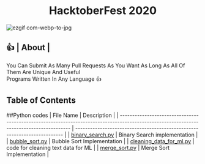 <h1 align="center">HacktoberFest 2020</h1>

![ezgif com-webp-to-jpg](https://user-images.githubusercontent.com/40224985/97106940-9ef5cf80-16ea-11eb-89dc-5c39c165c682.jpg)

## :thumbsup: | About |

You Can Submit As Many Pull Requests As You Want As Long As All Of Them Are Unique And Useful <br/>
Programs Written In Any Language :thumbsup:

## Table of Contents

##Python codes
| File Name | Description |
| ---------------------------------------------------------------------------------------------------------------------------------------- | ------------------------------------------------------------------------- |
| [binary_search.py](https://github.com/LON3WO7F/OpenSource-2020/blob/master/Python/binary_search.py) | Binary Search implementation |
| [bubble_sort.py](https://github.com/LON3WO7F/OpenSource-2020/blob/master/Python/bubble_sort.py) | Bubble Sort Implementation |
| [cleaning_data_for_ml.py](https://github.com/LON3WO7F/OpenSource-2020/blob/master/Python/cleaning_data_for_ml.py) | code for cleaning text data for ML |
| [merge_sort.py](https://github.com/LON3WO7F/OpenSource-2020/blob/master/Python/merge_sort.py) | Merge Sort Implementation |

